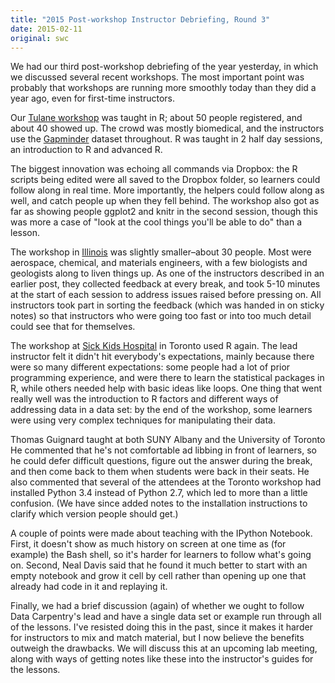 ```yaml
---
title: "2015 Post-workshop Instructor Debriefing, Round 3"
date: 2015-02-11
original: swc
---
```

<p>
  We had our third post-workshop debriefing of the year yesterday,
  in which we discussed several recent workshops.
  The most important point was probably that
  workshops are running more smoothly today
  than they did a year ago,
  even for first-time instructors.
</p>
<p>
  Our <a href="http://naupaka.github.io/2015-01-26-tulane/">Tulane workshop</a>
  was taught in R;
  about 50 people registered, and about 40 showed up.
  The crowd was mostly biomedical,
  and the instructors use
  the <a href="http://www.gapminder.org/">Gapminder</a> dataset
  throughout. R was taught in 2 half day sessions, an introduction to R and advanced R.
</p>
<p>
  The biggest innovation was echoing all commands via Dropbox:
  the R scripts being edited were all saved to the Dropbox folder,
  so learners could follow along in real time.
  More importantly,
  the helpers could follow along as well,
  and catch people up when they fell behind.
  The workshop also got as far as showing people ggplot2 and knitr in the second session,
  though this was more a case of "look at the cool things you'll be able to do"
  than a lesson.
</p>
<p>
  The workshop in <a href="http://uiuc-cse.github.io/2015-01-29-uiuc/">Illinois</a>
  was slightly smaller–about 30 people.
  Most were aerospace, chemical, and materials engineers,
  with a few biologists and geologists along to liven things up.
  As one of the instructors described in
  an earlier post,
  they collected feedback at every break,
  and took 5-10 minutes at the start of each session
  to address issues raised
  before pressing on.
  All instructors took part in sorting the feedback
  (which was handed in on sticky notes)
  so that instructors who were going too fast or into too much detail
  could see that for themselves.
</p>
<p>
  The workshop at <a href="http://tomwright01.github.io/2015-01-29-sickkids/">Sick Kids Hospital</a>
  in Toronto used R again.
  The lead instructor felt it didn't hit everybody's expectations,
  mainly because there were so many different expectations:
  some people had a lot of prior programming experience,
  and were there to learn the statistical packages in R,
  while others needed help with basic ideas like loops.
  One thing that went really well was the introduction to R factors
  and different ways of addressing data in a data set:
  by the end of the workshop,
  some learners were using very complex techniques for manipulating their data.
</p>
<p>
  Thomas Guignard taught at both
  SUNY Albany
  and the University of Toronto
  He commented that he's not comfortable ad libbing in front of learners,
  so he could defer difficult questions,
  figure out the answer during the break,
  and then come back to them when students were back in their seats.
  He also commented that several of the attendees at the Toronto workshop
  had installed Python 3.4 instead of Python 2.7,
  which led to more than a little confusion.
  (We have since added notes to the installation instructions
  to clarify which version people should get.)
</p>
<p>
  A couple of points were made about teaching with the IPython Notebook.
  First,
  it doesn't show as much history on screen at one time as (for example) the Bash shell,
  so it's harder for learners to follow what's going on.
  Second,
  Neal Davis said that he found it much better to start with an empty notebook
  and grow it cell by cell
  rather than opening up one that already had code in it
  and replaying it.
</p>
<p>
  Finally,
  we had a brief discussion (again) of whether we ought to follow Data Carpentry's lead
  and have a single data set or example run through all of the lessons.
  I've resisted doing this in the past,
  since it makes it harder for instructors to mix and match material,
  but I now believe the benefits outweigh the drawbacks.
  We will discuss this at an upcoming lab meeting,
  along with ways of getting notes like these into the instructor's guides for the lessons.
</p>
